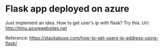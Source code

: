 # Flask app deployed on azure
Just implement an idea.
How to get user's ip with flask? Try this.
Url: http://timu.azurewebsites.net

Reference: https://stackabuse.com/how-to-get-users-ip-address-using-flask/
